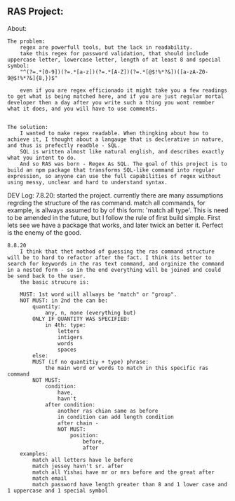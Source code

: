 RAS Project:
-----------------

About:

    The problem: 
        regex are powerfull tools, but the lack in readability.
        take this regex for password validation, that should include uppercase letter, lowercase letter, length of at least 8 and special symbol:
        "^(?=.*[0-9])(?=.*[a-z])(?=.*[A-Z])(?=.*[@$!%*?&])([a-zA-Z0-9@$!%*?&]{8,})$"
        
        even if you are regex efficionado it might take you a few readings to get what is being matched here, and if you are just regular mortal developer then a day after you write such a thing you wont remmber what it does, and you will have to use comments.


    The solution:
        I wanted to make regex readable. When thingking about how to achieve it, I thought about a langauge that is declerative in nature, and thus is prefectly readble - SQL.
        SQL is written almost like natural english, and describes exactly what you intent to do.
        And so RAS was born - Regex As SQL. The goal of this project is to build an npm package that transforms SQL-like command into regular expression, so anyone can use the full capabilities of regex without using messy, unclear and hard to understand syntax.

DEV Log:
    7.8.20:
        started the project. currently there are many assumptions regrding the structure of the ras command. match all commands, for example, is allways assumed to by of this form: 
        'match all type'. This is need to be amended in the future, but I follow the rule of first build simple. First lets see we have a package that works, and later twick an better it. Perfect is the enemy of the good.

    8.8.20
        I think that thet mothod of guessing the ras command structure will be to hard to refactor after the fact. I think its better to search for keywords in the ras text command, and orginize the command in a nested form - so in the end everything will be joined and could be send back to the user.
        the basic strucure is:

        MUST: 1st word will allways be "match" or "group".
        NOT MUST: in 2nd the can be:
            quantity:
                any, n, none (everything but)
            ONLY IF QUANTITY WAS SPECIFIED:
                in 4th: type:
                    letters
                    intigers
                    words
                    spaces
            else:
            MUST (if no quantitiy + type) phrase:
                the main word or words to match in this specific ras command
            NOT MUST:
                condition: 
                    have,
                    havn't
                after condition:
                    another ras chian same as before
                    in condition can add length condition
                    after chain -
                    NOT MUST:
                        position:
                            before,
                            after
        examples:
            match all letters have le before
            match jessey havn't sr. after
            match all Yishai have mr or mrs before and the great after
            match email
            match password have length greater than 8 and 1 lower case and 1 uppercase and 1 special symbol
             
